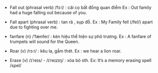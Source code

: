 * Fall out (phrasal verb) /fɔːl/  : cãi cọ bất đồng quan điểm
  Ex : Out family had a huge falling out because of you.

- Fall apart (phrasal verb) : tan rã , sụp đỗ.
  Ex : My Family fell (/fel/) apart due to fighting over me.
   
- fanfare (n) /ˈfænfer/ : kèn hiệu thể hiện sự phô trương.
  Ex : A fanfare of trumpets will sound for the Queen.

- Roar (v) /rɔːr/ : kêu la, gầm thét.
  Ex : we hear a lion roar.

- Erase (v) /ɪˈreɪs/ - /ɪˈreɪzɪŋ/ : xóa bỏ sth.
  Ex: It’s a memory erasing spell /spel/
